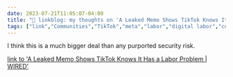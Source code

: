 ---date: 2023-07-21T11:05:07-04:00title: "🔗 linkblog: my thoughts on 'A Leaked Memo Shows TikTok Knows It Has a Labor Problem | WIRED'"tags: ["link","Communities","TikTok","meta","labor","digital labor","content moderation"]---I think this is a much bigger deal than any purported security risk.   [link to 'A Leaked Memo Shows TikTok Knows It Has a Labor Problem | WIRED'](https://www.wired.com/story/tiktok-leaked-documents/)